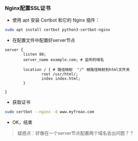 ### Nginx配置SSL证书

* 使用 apt 安装 Certbot 和它的 Nginx 插件：

```bash
sudo apt install certbot python3-certbot-nginx
```
* 在配置文件中配置好server节点
```
server {
        listen 80;
        server_name example.com; # 监听的域名

        location / { # 路径映射  "/" 根路径映射到html文件夹
                root /usr/html/;
                index index.html;
        }

}
```
* 获取证书
```bash
sudo certbot --nginx -d www.myfreax.com
```
* OK，结束

> 疑惑点：好像在一个server节点配置两个域名会出问题？？
